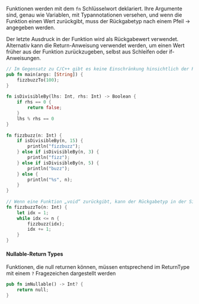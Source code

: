 Funktionen werden mit dem ```fn``` Schlüsselwort deklariert.  Ihre Argumente sind, genau wie Variablen, mit Typannotationen versehen, und wenn die Funktion einen Wert zurückgibt, muss der Rückgabetyp nach einem Pfeil -> angegeben werden.

Der letzte Ausdruck in der Funktion wird als Rückgabewert verwendet. Alternativ kann die Return-Anweisung verwendet werden, um einen Wert früher aus der Funktion zurückzugeben, selbst aus Schleifen oder if-Anweisungen.

```rust
// Im Gegensatz zu C/C++ gibt es keine Einschränkung hinsichtlich der Reihenfolge der Funktionsdefinitionen 
pub fn main(args: [String]) {  
    fizzbuzzTo(100);  
}  
  
fn isDivisibleBy(lhs: Int, rhs: Int) -> Boolean {  
    if rhs == 0 {  
        return false;  
    }  
    lhs % rhs == 0  
}  
  
fn fizzbuzz(n: Int) {  
    if isDivisibleBy(n, 15) {  
        println("fizzbuzz");  
    } else if isDivisibleBy(n, 3) {  
        println("fizz");  
    } else if isDivisibleBy(n, 5) {  
        println("buzz");  
    } else {  
        println("%s", n);  
    }  
}  
  
// Wenn eine Funktion „void“ zurückgibt, kann der Rückgabetyp in der Signatur weggelassen werden
fn fizzbuzzTo(n: Int) {  
    let idx = 1;  
    while idx <= n {  
        fizzbuzz(idx);  
        idx += 1;  
    }  
}
```


#### Nullable-Return Types
Funktionen, die null returnen können, müssen entsprechend im ReturnType mit einem `?` Fragezeichen dargestellt werden

```rust
pub fn imNullable() -> Int? {
	return null;
}
```